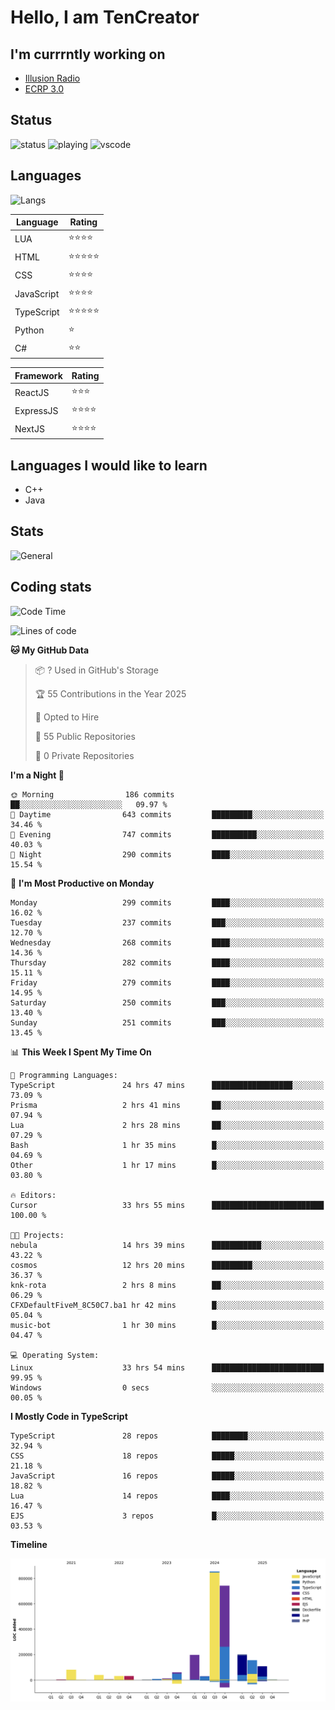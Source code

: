 # Hello, I am TenCreator

## I'm currrntly working on
- [Illusion Radio](https://illusionradio.co.uk/)
- [ECRP 3.0](http://github.com/Emerald-Coast-Roleplay/)

## Status
![status](https://api.statusbadges.me/badge/status/518334475038359555?simple=true&style=for-the-badge)
![playing](https://api.statusbadges.me/badge/playing/518334475038359555?style=for-the-badge)
![vscode](https://api.statusbadges.me/badge/vscode/518334475038359555?style=for-the-badge)

## Languages
![Langs](https://github-readme-stats.vercel.app/api/top-langs/?username=tencreator&layout=compact&theme=radical)


|Language|Rating|
|--------|------|
|LUA|⭐️⭐️⭐️⭐️|
|HTML|⭐️⭐️⭐️⭐️⭐️|
|CSS|⭐️⭐️⭐️⭐️|
|JavaScript|⭐️⭐️⭐️⭐️|
|TypeScript|⭐️⭐️⭐️⭐️⭐️|
|Python|⭐️|
|C#|⭐️⭐️ |

|Framework|Rating|
|--------|------|
|ReactJS|⭐️⭐️⭐|
|ExpressJS|⭐️⭐️⭐️⭐️|
|NextJS|⭐️⭐️⭐⭐️|

## Languages I would like to learn
- C++
- Java

## Stats
![General](https://github-readme-stats.vercel.app/api?username=tencreator&show_icons=true&theme=radical)

## Coding stats

<!--START_SECTION:waka-->
![Code Time](http://img.shields.io/badge/Code%20Time-445%20hrs%2012%20mins-blue)

![Lines of code](https://img.shields.io/badge/From%20Hello%20World%20I%27ve%20Written-1.9%20million%20lines%20of%20code-blue)

**🐱 My GitHub Data** 

> 📦 ? Used in GitHub's Storage 
 > 
> 🏆 55 Contributions in the Year 2025
 > 
> 💼 Opted to Hire
 > 
> 📜 55 Public Repositories 
 > 
> 🔑 0 Private Repositories 
 > 
**I'm a Night 🦉** 

```text
🌞 Morning                186 commits         ██░░░░░░░░░░░░░░░░░░░░░░░   09.97 % 
🌆 Daytime                643 commits         █████████░░░░░░░░░░░░░░░░   34.46 % 
🌃 Evening                747 commits         ██████████░░░░░░░░░░░░░░░   40.03 % 
🌙 Night                  290 commits         ████░░░░░░░░░░░░░░░░░░░░░   15.54 % 
```
📅 **I'm Most Productive on Monday** 

```text
Monday                   299 commits         ████░░░░░░░░░░░░░░░░░░░░░   16.02 % 
Tuesday                  237 commits         ███░░░░░░░░░░░░░░░░░░░░░░   12.70 % 
Wednesday                268 commits         ████░░░░░░░░░░░░░░░░░░░░░   14.36 % 
Thursday                 282 commits         ████░░░░░░░░░░░░░░░░░░░░░   15.11 % 
Friday                   279 commits         ████░░░░░░░░░░░░░░░░░░░░░   14.95 % 
Saturday                 250 commits         ███░░░░░░░░░░░░░░░░░░░░░░   13.40 % 
Sunday                   251 commits         ███░░░░░░░░░░░░░░░░░░░░░░   13.45 % 
```


📊 **This Week I Spent My Time On** 

```text
💬 Programming Languages: 
TypeScript               24 hrs 47 mins      ██████████████████░░░░░░░   73.09 % 
Prisma                   2 hrs 41 mins       ██░░░░░░░░░░░░░░░░░░░░░░░   07.94 % 
Lua                      2 hrs 28 mins       ██░░░░░░░░░░░░░░░░░░░░░░░   07.29 % 
Bash                     1 hr 35 mins        █░░░░░░░░░░░░░░░░░░░░░░░░   04.69 % 
Other                    1 hr 17 mins        █░░░░░░░░░░░░░░░░░░░░░░░░   03.80 % 

🔥 Editors: 
Cursor                   33 hrs 55 mins      █████████████████████████   100.00 % 

🐱‍💻 Projects: 
nebula                   14 hrs 39 mins      ███████████░░░░░░░░░░░░░░   43.22 % 
cosmos                   12 hrs 20 mins      █████████░░░░░░░░░░░░░░░░   36.37 % 
knk-rota                 2 hrs 8 mins        ██░░░░░░░░░░░░░░░░░░░░░░░   06.29 % 
CFXDefaultFiveM_8C50C7.ba1 hr 42 mins        █░░░░░░░░░░░░░░░░░░░░░░░░   05.04 % 
music-bot                1 hr 30 mins        █░░░░░░░░░░░░░░░░░░░░░░░░   04.47 % 

💻 Operating System: 
Linux                    33 hrs 54 mins      █████████████████████████   99.95 % 
Windows                  0 secs              ░░░░░░░░░░░░░░░░░░░░░░░░░   00.05 % 
```

**I Mostly Code in TypeScript** 

```text
TypeScript               28 repos            ████████░░░░░░░░░░░░░░░░░   32.94 % 
CSS                      18 repos            █████░░░░░░░░░░░░░░░░░░░░   21.18 % 
JavaScript               16 repos            █████░░░░░░░░░░░░░░░░░░░░   18.82 % 
Lua                      14 repos            ████░░░░░░░░░░░░░░░░░░░░░   16.47 % 
EJS                      3 repos             █░░░░░░░░░░░░░░░░░░░░░░░░   03.53 % 
```



**Timeline**

![Lines of Code chart](https://raw.githubusercontent.com/tencreator/tencreator/main/assets/bar_graph.png)


<!--END_SECTION:waka-->
